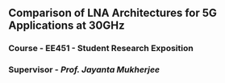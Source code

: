 ## Comparison of LNA Architectures for 5G Applications at 30GHz
### Course - EE451 - Student Research Exposition
### Supervisor - *Prof. Jayanta Mukherjee*

